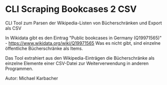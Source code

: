 # CLI Scraping Bookcases 2 CSV

CLI Tool zum Parsen der Wikipedia-Listen von Bücherschränken und Export als CSV

In Wikidata gibt es den Eintrag "Public bookcases in Germany (Q19971565)" - https://www.wikidata.org/wiki/Q19971565
Was es nicht gibt, sind einzelne öffentliche Bücherschränke als Items. 

Das Tool extrahiert aus den Wikipedia-Einträgen die Bücherschränke als einzelne Elemente einer CSV-Datei zur Weiterverwendung in anderen Programmen.

Autor: Michael Karbacher